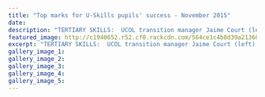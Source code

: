 ```yaml
---
title: "Top marks for U-Skills pupils' success - November 2015"
date: 
description: "TERTIARY SKILLS:  UCOL transition manager Jaime Court (left with award-winning students Daniel Taurua, WHS student Scott Gray and co-ordinator Debbie Smith, Wanganui Chronicle article on 16/11/15..."
featured_image: http://c1940652.r52.cf0.rackcdn.com/564ce1c4b8d39a2136001bc8/U-Skills-top-marks.Scott-Gray.jpg
excerpt: "TERTIARY SKILLS:  UCOL transition manager Jaime Court (left) with award-winning students Daniel Taurua, WHS student Scott Gray and co-ordinator Debbie Smith, Wanganui Chronicle article on 16/11/15..."
gallery_image_1: 
gallery_image_2: 
gallery_image_3: 
gallery_image_4: 
gallery_image_5: 
---
```

